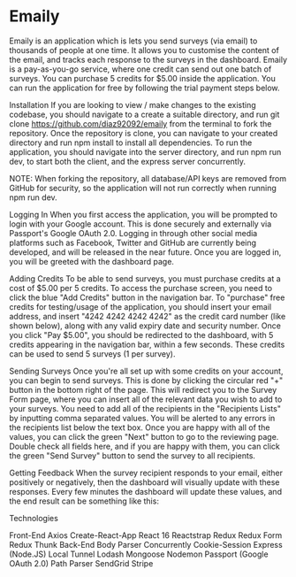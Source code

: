 # Emaily

Emaily is an application which is lets you send surveys (via email) to thousands of people at one time. It allows you to customise the content of the email, and tracks each response to the surveys in the dashboard. Emaily is a pay-as-you-go service, where one credit can send out one batch of surveys. You can purchase 5 credits for $5.00 inside the application. You can run the application for free by following the trial payment steps below.

Installation
If you are looking to view / make changes to the existing codebase, you should navigate to a create a suitable directory, and run git clone https://github.com/diaz92092/emaily from the terminal to fork the repository. Once the repository is clone, you can navigate to your created directory and run npm install to install all dependencies. To run the application, you should navigate into the server directory, and run npm run dev, to start both the client, and the express server concurrently.

NOTE: When forking the repository, all database/API keys are removed from GitHub for security, so the application will not run correctly when running npm run dev.


Logging In
When you first access the application, you will be prompted to login with your Google account. This is done securely and externally via Passport's Google OAuth 2.0. Logging in through other social media platforms such as Facebook, Twitter and GitHub are currently being developed, and will be released in the near future. Once you are logged in, you will be greeted with the dashboard page.

Adding Credits
To be able to send surveys, you must purchase credits at a cost of $5.00 per 5 credits. To access the purchase screen, you need to click the blue "Add Credits" button in the navigation bar. To "purchase" free credits for testing/usage of the application, you should insert your email address, and insert "4242 4242 4242 4242" as the credit card number (like shown below), along with any valid expiry date and security number. Once you click "Pay $5.00", you should be redirected to the dashboard, with 5 credits appearing in the navigation bar, within a few seconds. These credits can be used to send 5 surveys (1 per survey).


Sending Surveys
Once you're all set up with some credits on your account, you can begin to send surveys. This is done by clicking the circular red "+" button in the bottom right of the page. This will redirect you to the Survey Form page, where you can insert all of the relevant data you wish to add to your surveys. You need to add all of the recipients in the "Recipients Lists" by inputting comma separated values. You will be alerted to any errors in the recipients list below the text box. Once you are happy with all of the values, you can click the green "Next" button to go to the reviewing page. Double check all fields here, and if you are happy with them, you can click the green "Send Survey" button to send the survey to all recipients.

Getting Feedback
When the survey recipient responds to your email, either positively or negatively, then the dashboard will visually update with these responses. Every few minutes the dashboard will update these values, and the end result can be something like this:


Technologies

Front-End
Axios
Create-React-App
React 16
Reactstrap
Redux
Redux Form
Redux Thunk
Back-End
Body Parser
Concurrently
Cookie-Session
Express (Node.JS)
Local Tunnel
Lodash
Mongoose
Nodemon
Passport (Google OAuth 2.0)
Path Parser
SendGrid
Stripe
